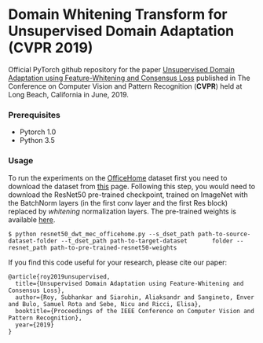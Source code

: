 # Domain Whitening Transform for Unsupervised Domain Adaptation (CVPR 2019)


Official PyTorch github repository for the paper [Unsupervised Domain Adaptation using Feature-Whitening and Consensus Loss](http://openaccess.thecvf.com/content_CVPR_2019/html/Roy_Unsupervised_Domain_Adaptation_Using_Feature-Whitening_and_Consensus_Loss_CVPR_2019_paper.html) published in The Conference on Computer Vision and Pattern Recognition (**CVPR**) held at Long Beach, California in June, 2019.

### Prerequisites
* Pytorch 1.0
* Python 3.5

### Usage
To run the experiments on the [OfficeHome](http://hemanthdv.org/OfficeHome-Dataset/) dataset first you need to download the dataset from [this](https://drive.google.com/file/d/0B81rNlvomiwed0V1YUxQdC1uOTg/view) page. Following this step, you would need to download the ResNet50 pre-trained checkpoint, trained on ImageNet with the BatchNorm layers (in the first conv layer and the first Res block) replaced by *whitening* normalization layers. The pre-trained weights is available [here](https://drive.google.com/file/d/1Iw3pCXdiAiJJnZDzh7UToBNQipIVeMS2/view?usp=sharing).

  `$ python resnet50_dwt_mec_officehome.py --s_dset_path path-to-source-dataset-folder --t_dset_path path-to-target-dataset       folder --resnet_path path-to-pre-trained-resnet50-weights`

If you find this code useful for your research, please cite our paper:
```
@article{roy2019unsupervised,
  title={Unsupervised Domain Adaptation using Feature-Whitening and Consensus Loss},
  author={Roy, Subhankar and Siarohin, Aliaksandr and Sangineto, Enver and Bulo, Samuel Rota and Sebe, Nicu and Ricci, Elisa},
  booktitle={Proceedings of the IEEE Conference on Computer Vision and Pattern Recognition},
  year={2019}
}
```
